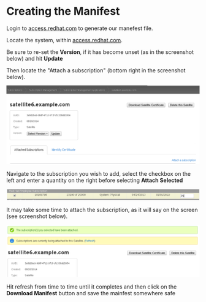 # Creating the Manifest

Login to [access.redhat.com](http://access.redhat.com) to generate our manefest file.

Locate the system, within [access.redhat.com](http://access.redhat.com).

Be sure to re-set the **Version**, if it has become unset (as in the screenshot below) and hit **Update**

Then locate the "Attach a subscription" (bottom right in the screenshot below).

![Attach Subscriptions](../images/attach-subscription.png)

Navigate to the subscription you wish to add, select the checkbox on the left and enter a quantity on the right before selecting **Attach Selected**



![Attach Subscriptions](../images/attach-subscription2.png)

It may take some time to attach the subscription, as it will say on the screen (see screenshot below).

![Attach Subscriptions](../images/attach-subscription-refresh.png)

Hit refresh from time to time until it completes and then click on the **Download Manifest** button and save the mainfest somewhere safe
